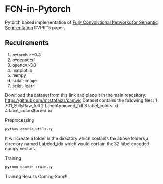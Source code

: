 # FCN-in-Pytorch
Pytorch based implementation of [Fully Convolutional Networks for Semantic Segmentation](https://arxiv.org/abs/1411.4038) CVPR'15 paper.

## Requirements
1. pytorch >=0.3
2. pydensecrf 
3. opencv>3.0
4. matplotlib
5. numpy
6. scikit-image
7. scikit-learn

Download the dataset from this link and place it in the main repository: https://github.com/mostafaizz/camvid
Dataset contains the following files:
1  701_StillsRaw_full
2  LabelApproved_full
3  label_colors.txt  
4  label_colorsSorted.txt

Preprocessing

```python
python camvid_utils.py
``` 
It will create a folder in the directory which contains the above folders,a directory named Labeled_idx which would contain the 32 label encoded numpy vectors.

Training

```python
python camvid_train.py
``` 
Training Results
Coming Soon!!


